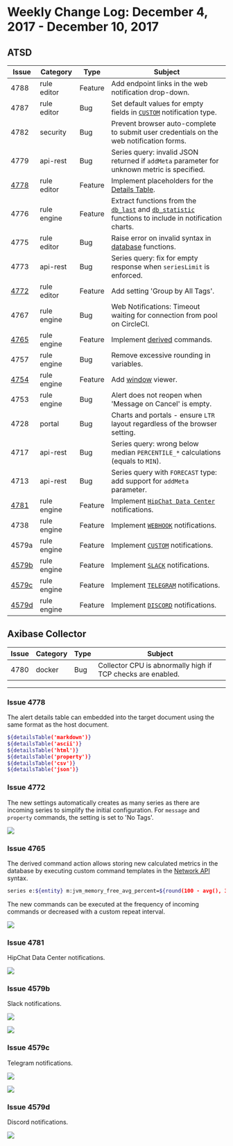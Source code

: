 # Weekly Change Log: December 4, 2017 - December 10, 2017

## ATSD

| Issue| Category    | Type    | Subject              |
|------|-------------|---------|----------------------|
| 4788 | rule editor | Feature | Add endpoint links in the web notification drop-down. |
| 4787 | rule editor | Bug | Set default values for empty fields in [`CUSTOM`](../../rule-engine/notifications/custom.md) notification type. |
| 4782 | security | Bug | Prevent browser auto-complete to submit user credentials on the web notification forms. |
| 4779 | api-rest | Bug | Series query: invalid JSON returned if `addMeta` parameter for unknown metric is specified. |
| [4778](#issue-4778) | rule editor | Feature | Implement placeholders for the [Details Table](../../rule-engine/placeholders.md#alert-table-placeholders). |
| 4776 | rule engine | Feature | Extract functions from the [`db_last`](../../rule-engine/functions-series.md#db_last-function) and [`db_statistic`](../../rule-engine/functions-series.md#db_statistic-function) functions to include in notification charts. |
| 4775 | rule editor | Bug | Raise error on invalid syntax in [database](../../rule-engine/functions-series.md) functions. |
| 4773 | api-rest | Bug | Series query: fix for empty response when `seriesLimit` is enforced. |
| [4772](#issue-4772) | rule editor | Feature | Add setting 'Group by All Tags'. |
| 4767 | rule engine | Bug | Web Notifications: Timeout waiting for connection from pool on CircleCI. |
| [4765](#issue-4765) | rule engine | Feature | Implement [derived](../../rule-engine/derived.md) commands. |
| 4757 | rule engine | Bug | Remove excessive rounding in variables. |
| [4754](#issue-4754) | rule engine | Feature | Add [window](../../rule-engine/window.md) viewer. |
| 4753 | rule engine | Bug |  Alert does not reopen when 'Message on Cancel' is empty. |
| 4728 | portal | Bug | Charts and portals - ensure `LTR` layout regardless of the browser setting. |
| 4717 | api-rest | Bug | Series query: wrong below median `PERCENTILE_*` calculations (equals to `MIN`). |
| 4713 | api-rest | Bug | Series query with `FORECAST` type: add support for `addMeta` parameter. |
| [4781](#issue-4781) | rule engine | Feature | Implement [`HipChat Data Center`](../../rule-engine/notifications/hipchat.md) notifications. |
| 4738 | rule engine | Feature | Implement [`WEBHOOK`](../../rule-engine/notifications/webhook.md) notifications. |
| 4579a | rule engine | Feature | Implement [`CUSTOM`](../../rule-engine/notifications/custom.md) notifications. |
| [4579b](#issue-4579b) | rule engine | Feature | Implement [`SLACK`](../../rule-engine/notifications/slack.md) notifications. |
| [4579c](#issue-4579c) | rule engine | Feature | Implement [`TELEGRAM`](../../rule-engine/notifications/telegram.md) notifications. |
| [4579d](#issue-4579d) | rule engine | Feature | Implement [`DISCORD`](../../rule-engine/notifications/discord.md) notifications. |

## Axibase Collector

| Issue| Category    | Type    | Subject              |
|------|-------------|---------|----------------------|
| 4780 | docker | Bug | Collector CPU is abnormally high if TCP checks are enabled.  |

---

### Issue 4778

The alert details table can embedded into the target document using the same format as the host document.

```bash
${detailsTable('markdown')}
${detailsTable('ascii')}
${detailsTable('html')}
${detailsTable('property')}
${detailsTable('csv')}
${detailsTable('json')}
```

### Issue 4772

The new settings automatically creates as many series as there are incoming series to simplify the initial configuration. For `message` and `property` commands, the setting is set to 'No Tags'.

![](Images/group_all_tags.png)

### Issue 4765

The derived command action allows storing new calculated metrics in the database by executing custom command templates in the [Network API](../../api/network/README.md) syntax.

```bash
series e:${entity} m:jvm_memory_free_avg_percent=${round(100 - avg(), 3)}
```

The new commands can be executed at the frequency of incoming commands or decreased with a custom repeat interval.

![](Images/derived_repeat.png)

### Issue 4781

HipChat Data Center notifications.

![](../../rule-engine/notifications/images/hipchat_test_1.png)

### Issue 4579b

Slack notifications.

![](../../rule-engine/notifications/images/slack_test_1.png)

![](../../rule-engine/notifications/images/slack_test_2.png)

### Issue 4579c

Telegram notifications.

![](../../rule-engine/notifications/images/example1.png)

![](../../rule-engine/notifications/images/example2.png)

### Issue 4579d

Discord notifications.

![](../../rule-engine/notifications/images/discord.png)
